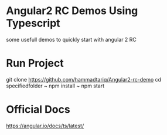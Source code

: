 # Angular2 RC Demos Using Typescript
some usefull demos to quickly start with angular 2 RC

# Run Project 
git clone https://github.com/hammadtariq/Angular2-rc-demo
cd specifiedfolder 
~ npm install
~ npm start

# Official Docs
https://angular.io/docs/ts/latest/
